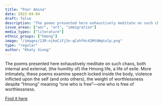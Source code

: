 ```yaml
---
title: "Poor Amina"
date: 2023-04-04
draft: false
description: "The poems presented here exhaustively meditate on such chaos, both internal and external, (the humility of) the Hmong life, a life of exile. More intimately, these poems examine speech locked inside the body, violence inflicted upon the self (and onto others), the weight of worthlessness despite “Hmong” meaning “one who is free”—one who is free of worthlessness."
issue_areas: ["war", "art", "immigration"]
media_types: ["literature"]
ethnic_groups: ["hmong"]
image: "/images/13R-njkeCiFj3n-qCohfHc43MtUWqtulp.png"
type: "regular"
author: "Khaty Xiong"
---
```


The poems presented here exhaustively meditate on such chaos, both internal and external, (the humility of) the Hmong life, a life of exile. More intimately, these poems examine speech locked inside the body, violence inflicted upon the self (and onto others), the weight of worthlessness despite “Hmong” meaning “one who is free”—one who is free of worthlessness.

[Find it here](https://www.thebind.net/blog/khatyxiong-pooranima)
